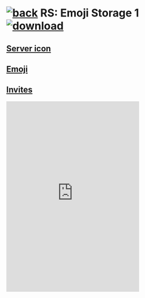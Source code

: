 # [![back](https://cdn.discordapp.com/emojis/887168885747511396?size=32)](https://reper2.github.io/downloadable-files/secret/archive/v1.1.0/discord/guilds) RS: Emoji Storage 1 [![download](https://cdn.discordapp.com/emojis/885670815725674527.png?size=32)](https://raw.githubusercontent.com/Reper2/downloadable-files/master/secret/archive/v1.1.0/discord/guilds/885670545981579315.md)

[Server icon](https://cdn.discordapp.com/icons/885670545981579315/2ac5b14537bc488ca826c274ba855a3f.png?size=4096)
---

[Emoji](https://reper2.github.io/downloadable-files/secret/archive/v1.1.0/discord/guilds/885670545981579315/emoji)
---

[Invites](https://discord.gg/wbJf48kNjZ)
---

<iframe src="https://discord.com/widget?id=885670545981579315&theme=dark" width="350" height="500" allowtransparency="true" frameborder="0" sandbox="allow-popups allow-popups-to-escape-sandbox allow-same-origin allow-scripts"></iframe>
